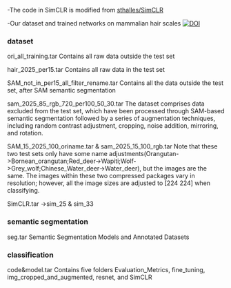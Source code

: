 -The code in SimCLR is modified from [sthalles/SimCLR](https://github.com/sthalles/SimCLR)  

-Our dataset and trained networks on mammalian hair scales  [![DOI](https://zenodo.org/badge/DOI/10.5281/zenodo.14863215.svg)](https://doi.org/10.5281/zenodo.14863215)

### dataset
ori_all_training.tar Contains all raw data outside the test set

hair_2025_per15.tar Contains all raw data in the test set

SAM_not_in_per15_all_filter_rename.tar Contains all the data outside the test set, after SAM semantic segmentation

sam_2025_85_rgb_720_per100_50_30.tar The dataset comprises data excluded from the test set, which have been processed through SAM-based semantic segmentation followed by a series of augmentation techniques, including random contrast adjustment, cropping, noise addition, mirroring, and rotation.

SAM_15_2025_100_oriname.tar & sam_2025_15_100_rgb.tar Note that these two test sets only have some name adjustments(Orangutan->Bornean_orangutan;Red_deer->Wapiti;Wolf->Grey_wolf;Chinese_Water_deer->Water_deer), but the images are the same.  The images within these two compressed packages vary in resolution; however, all the image sizes are adjusted to [224 224] when classifying.

SimCLR.tar ->sim_25 & sim_33

### semantic segmentation
seg.tar Semantic Segmentation Models and Annotated Datasets

### classification
code&model.tar Contains five folders Evaluation_Metrics, fine_tuning, img_cropped_and_augmented, resnet, and SimCLR
